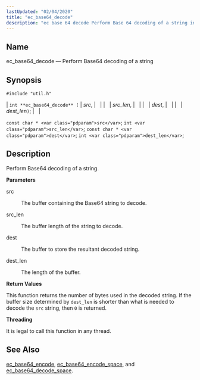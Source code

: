```yaml
---
lastUpdated: "02/04/2020"
title: "ec_base64_decode"
description: "ec base 64 decode Perform Base 64 decoding of a string int ec base 64 decode src src len dest dest len const char src int src len const char dest int dest len Perform Base 64 decoding of a string src The buffer containing the Base 64 string to..."
---
```


<a name="apis.ec_base64_decode"></a> 
## Name

ec_base64_decode — Perform Base64 decoding of a string

## Synopsis

`#include "util.h"`

| `int **ec_base64_decode** (` | <var class="pdparam">src</var>, |   |
|   | <var class="pdparam">src_len</var>, |   |
|   | <var class="pdparam">dest</var>, |   |
|   | <var class="pdparam">dest_len</var>`)`; |   |

`const char * <var class="pdparam">src</var>`;
`int <var class="pdparam">src_len</var>`;
`const char * <var class="pdparam">dest</var>`;
`int <var class="pdparam">dest_len</var>`;<a name="idp47423024"></a> 
## Description

Perform Base64 decoding of a string.

**<a name="idp47424240"></a> Parameters**

<dl class="variablelist">

<dt>src</dt>

<dd>

The buffer containing the Base64 string to decode.

</dd>

<dt>src_len</dt>

<dd>

The buffer length of the string to decode.

</dd>

<dt>dest</dt>

<dd>

The buffer to store the resultant decoded string.

</dd>

<dt>dest_len</dt>

<dd>

The length of the buffer.

</dd>

</dl>

**<a name="idp47432560"></a> Return Values**

This function returns the number of bytes used in the decoded string. If the buffer size determined by `dest_len` is shorter than what is needed to decode the `src` string, then `0` is returned.

**<a name="idp47434944"></a> Threading**

It is legal to call this function in any thread.

<a name="idp47436048"></a> 
## See Also

[ec_base64_encode](/momentum/3/3-api/apis-ec-base-64-encode), [ec_base64_encode_space](/momentum/3/3-api/apis-ec-base-64-encode-space), and [ec_base64_decode_space](/momentum/3/3-api/apis-ec-base-64-decode-space).